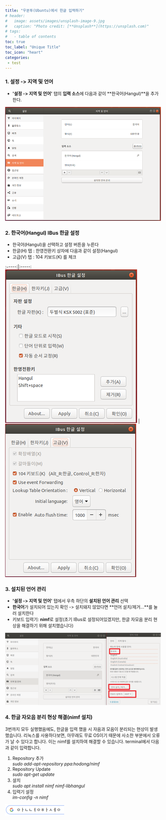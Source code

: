 ```yaml
---
title: "우분투(Ubuntu)에서 한글 입력하기"
# header:
#   image: assets/images/unsplash-image-9.jpg
#   caption: "Photo credit: [**Unsplash**](https://unsplash.com)"
# tags:
#   - table of contents
toc: true
toc_label: "Unique Title"
toc_icon: "heart"
categories:
 - test
---
```


### 1. 설정 -> 지역 및 언어
- **'설정 -> 지역 및 언어'** 탭의 **입력 소스**에 다음과 같이 **한국어(Hangul)**을 추가한다.

![inputsource_local&language](/assets/images/input1.png)

### 2. 한국어(Hangul) IBus 한글 설정
- 한국어(Hangul)을 선택하고 설정 버튼을 누른다
- 한글(H) 탭 : 한영전환키 상자에 다음과 같이 설정(Hangul)
- 고급(V) 탭 : 104 키보드(K) 를 체크

 :-----:|:-----:
![input2](/assets/images/input2.png) | ![input3](/assets/images/input3.png)


### 3. 설치된 언어 관리
 - **'설정 -> 지역 및 언어'** 탭에서 우측 하단의 **설치된 언어 관리** 선택
 - **한국어**가 설치되어 있는지 확인 -> 설치돼지 않았다면 **언어 설치/제거...**를 눌러 설치한다
 - 키보드 입력기: **nimf**로 설정(초기 IBus로 설정되어있겠지만, 한글 자모음 분리 현상을 해결하기 위해 설치했습니다)

 ![ddddd](/assets/images/ddddd.png)

### 4. 한글 자모음 분리 현상 해결(nimf 설치)
3번까지 모두 실행했음에도, 한글을 입력 했을 시 자음과 모음이 분리되는 현상이 발생했습니다. 리눅스를 사용하다보면, 아무래도 무료 OS이기 때문에 사소한 부분에서 오류가 날 수 있다고 합니다.
이는 nimf를 설치하여 해결할 수 있습니다. terminal에서 다음과 같이 입력합니다.

1. Repository 추가  
*sudo add-apt-repository ppa:hodong/nimf*
2. Repository Update  
*sudo apt-get update*
3. 설치  
*sudo apt install nimf nimf-libhangul*
4. 입력기 설정  
*im-config -n nimf*

![seperated](/assets/images/seperate.png)

